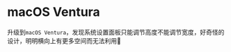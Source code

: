 # macOS Ventura

升级到`macOS Ventura`，发现系统设置面板只能调节高度不能调节宽度，好奇怪的设计，明明横向上有更多空间而无法利用🤔


<ImgView title="macOS Ventura" url="https://z.wiki/autoupload/2022-11-02/6c2370d5fc1345a6bba6c0e1a25f8067.image.png" />
